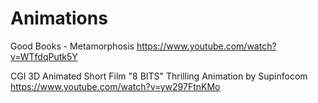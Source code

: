 # Animations

Good Books - Metamorphosis
https://www.youtube.com/watch?v=WTfdqPutk5Y

CGI 3D Animated Short Film "8 BITS" Thrilling Animation by Supinfocom
https://www.youtube.com/watch?v=yw297FtnKMo